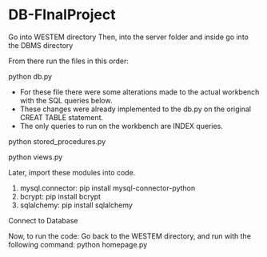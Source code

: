# DB-FInalProject

Go into WESTEM directory
Then, into the server folder and inside go into the DBMS directory

From there run the files in this order:

python db.py
- For these file there were some alterations made to the actual workbench with the SQL queries below. 
- These changes were already implemented to the db.py on the original CREAT TABLE statement.
- The only queries to run on the workbench are INDEX queries. 

python stored_procedures.py

python views.py 

Later, import these modules into code. 
1. mysql.connector:
pip install mysql-connector-python
2. bcrypt:
pip install bcrypt
3. sqlalchemy:
pip install sqlalchemy

Connect to Database

Now, to run the code:
Go back to the WESTEM directory, and run with the following command:
python homepage.py